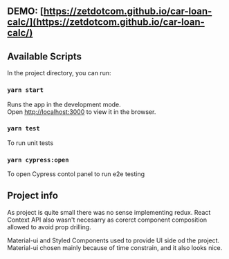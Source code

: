 ## DEMO: [https://zetdotcom.github.io/car-loan-calc/](https://zetdotcom.github.io/car-loan-calc/)

## Available Scripts

In the project directory, you can run:

### `yarn start`

Runs the app in the development mode.<br />
Open [http://localhost:3000](http://localhost:3000) to view it in the browser.

### `yarn test`

To run unit tests

### `yarn cypress:open`

To open Cypress contol panel to run e2e testing

## Project info

As project is quite small there was no sense implementing redux.
React Context API also wasn't necesarry as corerct component composition allowed to avoid prop drilling.

Material-ui and Styled Components used to provide UI side od the project. Material-ui chosen mainly because of time constrain, and it also looks nice.
